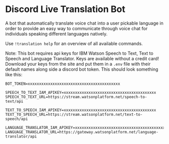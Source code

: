 # Discord Live Translation Bot

A bot that automatically translate voice chat into a user pickable language in order to provide an easy way to communicate through voice chat for individuals speaking different languages natively.

Use `!translation help` for an overview of all available commands.

Note:
This bot requires api keys for IBM Watson Speech to Text, Text to Speech and Language Translator. Keys are available without a credit card!
Download your keys from the site and put them in a `.env` file with their default names along side a discord bot token. This should look something like this:

```
BOT_TOKEN=xxxxxxxxxxxxxxxxxxxxxxxxxxxxxxxxxxxxxxxxx

SPEECH_TO_TEXT_IAM_APIKEY=xxxxxxxxxxxxxxxxxxxxxxxxxxxxxxxxxxxxxxxxx
SPEECH_TO_TEXT_URL=https://stream.watsonplatform.net/speech-to-text/api

TEXT_TO_SPEECH_IAM_APIKEY=xxxxxxxxxxxxxxxxxxxxxxxxxxxxxxxxxxxxxxxxx
TEXT_TO_SPEECH_URL=https://stream.watsonplatform.net/text-to-speech/api

LANGUAGE_TRANSLATOR_IAM_APIKEY=xxxxxxxxxxxxxxxxxxxxxxxxxxxxxxxxxxxxxxxxx
LANGUAGE_TRANSLATOR_URL=https://gateway.watsonplatform.net/language-translator/api
```
